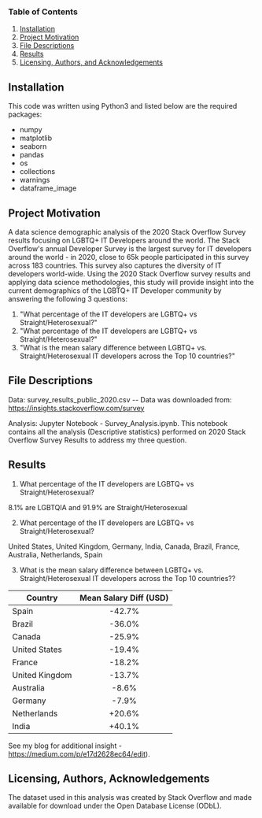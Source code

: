 ### Table of Contents

1. [Installation](#installation)
2. [Project Motivation](#motivation)
3. [File Descriptions](#files)
4. [Results](#results)
5. [Licensing, Authors, and Acknowledgements](#licensing)


## Installation <a name="installation"></a>
This code was written using Python3 and listed below are the required packages:

- numpy
- matplotlib
- seaborn
- pandas
- os
- collections
- warnings
- dataframe_image


## Project Motivation<a name="motivation"></a>


A data science demographic analysis of the 2020 Stack Overflow Survey results focusing on LGBTQ+ IT Developers around the world. The Stack Overflow's annual Developer Survey is the largest survey for IT developers around the world - in 2020, close to 65k people participated in this survey across 183 countries. This survey also captures the diversity of IT developers world-wide. Using the 2020 Stack Overflow survey results and applying data science methodologies, this study will provide insight into the current demographics of the LGBTQ+ IT Developer community by answering the following 3 questions:

1) "What percentage of the IT developers are LGBTQ+ vs Straight/Heterosexual?"
2) "What percentage of the IT developers are LGBTQ+ vs Straight/Heterosexual?"
3) "What is the mean salary difference between LGBTQ+ vs. Straight/Heterosexual IT developers across the Top 10 countries?"

## File Descriptions <a name="files"></a>

Data: survey_results_public_2020.csv -- Data was downloaded from: https://insights.stackoverflow.com/survey

Analysis:  Jupyter Notebook - Survey_Analysis.ipynb.  This notebook contains all the analysis (Descriptive statistics) performed on 2020 Stack Overflow Survey Results to address my three question.  

## Results<a name="results"></a>
1) What percentage of the IT developers are LGBTQ+ vs Straight/Heterosexual? 

8.1% are LGBTQIA and 91.9% are Straight/Heterosexual

2) What percentage of the IT developers are LGBTQ+ vs Straight/Heterosexual? 

United States, United Kingdom, Germany, India, Canada, Brazil, France, Australia, Netherlands, Spain

3) What is the mean salary difference between LGBTQ+ vs. Straight/Heterosexual IT developers across the Top 10 countries??


|Country       	| Mean Salary Diff (USD)|	 
|---------------|:---------------------:|
|Spain	      	| -42.7%	        |
|Brazil        	| -36.0%	        |
|Canada        	| -25.9%	        |
|United States 	| -19.4%		|
|France        	| -18.2%	        |
|United Kingdom | -13.7%	        |
|Australia      | -8.6%	    	        |
|Germany 	| -7.9%	                |
|Netherlands    | +20.6%	        |
|India        	| +40.1%	        |



See my blog for additional insight -  https://medium.com/p/e17d2628ec64/edit).

## Licensing, Authors, Acknowledgements<a name="licensing"></a>

The dataset used in this analysis was created by Stack Overflow and made available for download under the Open Database License (ODbL).


